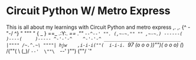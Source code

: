 # Circuit Python W/ Metro Express
This is all about my learnings with Circuit Python and metro express
                ,.     ,.
                {^ \-"-/ ^}
                "   """   "
               { <O> _ <O> }
               ==_ .:Y:. _==
             .""  `--^--' "".
            (,~-~."" "" ,~-~.)
      ------(     )----(     )-----
            ^-'-'-^    ^-'-'-^
      _____________________________
            |"""" /~.^.~\ """"|
      hjw    ,i-i-i(""(  i-i-i.
      `97   (o o o ))"")( o o o)
             \(_) /(""(  \ (_)/
              `--'  \""\  `--'
                     )"")
                    (""/
                     `"
